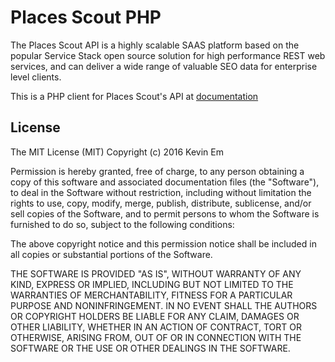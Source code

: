 # Places Scout PHP 

The Places Scout API is a highly scalable SAAS platform based on the popular Service Stack open source solution for 
high performance REST web services, and can deliver a wide range of valuable SEO data for enterprise level clients.

This is a PHP client for Places Scout's API at [documentation](https://apihost1.placesscout.com/documentation/index.html)

## License 

The MIT License (MIT)
Copyright (c) 2016 Kevin Em

Permission is hereby granted, free of charge, to any person obtaining a copy of this software and associated
documentation files (the "Software"), to deal in the Software without restriction, including without limitation
the rights to use, copy, modify, merge, publish, distribute, sublicense, and/or sell copies of the Software,
and to permit persons to whom the Software is furnished to do so, subject to the following conditions:

The above copyright notice and this permission notice shall be included in all copies or substantial portions of
the Software.

THE SOFTWARE IS PROVIDED "AS IS", WITHOUT WARRANTY OF ANY KIND, EXPRESS OR IMPLIED, INCLUDING BUT NOT LIMITED
TO THE WARRANTIES OF MERCHANTABILITY, FITNESS FOR A PARTICULAR PURPOSE AND NONINFRINGEMENT. IN NO EVENT SHALL
THE AUTHORS OR COPYRIGHT HOLDERS BE LIABLE FOR ANY CLAIM, DAMAGES OR OTHER LIABILITY, WHETHER IN AN ACTION OF
CONTRACT, TORT OR OTHERWISE, ARISING FROM, OUT OF OR IN CONNECTION WITH THE SOFTWARE OR THE USE OR OTHER DEALINGS
IN THE SOFTWARE.